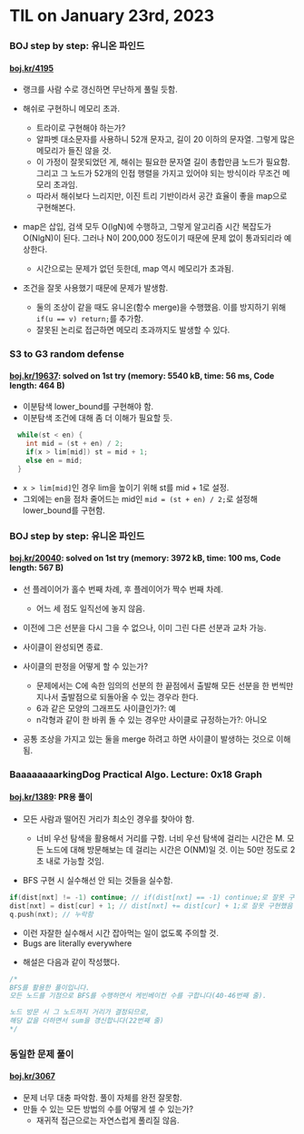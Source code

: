 # **TIL on January 23rd, 2023**
### BOJ step by step: 유니온 파인드
#### [boj.kr/4195](../../../Problem%20Solving/boj/Union%20find/4195-01-22-2023.cpp)
* 랭크를 사람 수로 갱신하면 무난하게 풀릴 듯함.

* 해쉬로 구현하니 메모리 초과.
  - 트라이로 구현해야 하는가?
  - 알파벳 대소문자를 사용하니 52개 문자고, 길이 20 이하의 문자열. 그렇게 많은 메모리가 들진 않을 것.
  - 이 가정이 잘못되었던 게, 해쉬는 필요한 문자열 길이 총합만큼 노드가 필요함. 그리고 그 노드가 52개의 인접 행렬을 가지고 있어야 되는 방식이라 무조건 메모리 초과임.
  - 따라서 해쉬보다 느리지만, 이진 트리 기반이라서 공간 효율이 좋을 map으로 구현해본다.

* map은 삽입, 검색 모두 O(lgN)에 수행하고, 그렇게 알고리즘 시간 복잡도가 O(NlgN)이 된다. 그러나 N이 200,000 정도이기 때문에 문제 없이 통과되리라 예상한다.
  - 시간으로는 문제가 없던 듯한데, map 역시 메모리가 초과됨.

* 조건을 잘못 사용했기 때문에 문제가 발생함.
  - 둘의 조상이 같을 때도 유니온(함수 merge)을 수행했음. 이를 방지하기 위해 `if(u == v) return;`를 추가함.
  - 잘못된 논리로 접근하면 메모리 초과까지도 발생할 수 있다.


### S3 to G3 random defense
#### [boj.kr/19637](../../../Problem%20Solving/boj/random%20defense/19637-01-23-2023.cpp): solved on 1st try (memory: 5540 kB, time: 56 ms, Code length: 464 B)
* 이분탐색 lower_bound를 구현해야 함.
* 이분탐색 조건에 대해 좀 더 이해가 필요할 듯.

```cpp
  while(st < en) {
    int mid = (st + en) / 2;
    if(x > lim[mid]) st = mid + 1;
    else en = mid;
  }
```

  - `x > lim[mid]`인 경우 lim을 높이기 위해 st를 mid + 1로 설정.
  - 그외에는 en을 점차 줄어드는 mid인 `mid = (st + en) / 2;`로 설정해 lower_bound를 구현함.

### BOJ step by step: 유니온 파인드
#### [boj.kr/20040](../../../Problem%20Solving/boj/Union%20find/20040-01-23-2023.cpp): solved on 1st try (memory: 3972 kB, time: 100 ms, Code length: 567 B)
* 선 플레이어가 홀수 번째 차례, 후 플레이어가 짝수 번째 차례.
  - 어느 세 점도 일직선에 놓지 않음.
* 이전에 그은 선분을 다시 그을 수 없으나, 이미 그린 다른 선분과 교차 가능.
* 사이클이 완성되면 종료.

* 사이클의 판정을 어떻게 할 수 있는가?
  - 문제에서는 C에 속한 임의의 선분의 한 끝점에서 출발해 모든 선분을 한 번씩만 지나서 출발점으로 되돌아올 수 있는 경우라 한다.
  - 6과 같은 모양의 그래프도 사이클인가?: 예
  - n각형과 같이 한 바퀴 돌 수 있는 경우만 사이클로 규정하는가?: 아니오
* 공통 조상을 가지고 있는 둘을 merge 하려고 하면 사이클이 발생하는 것으로 이해됨.


### BaaaaaaaarkingDog Practical Algo. Lecture: 0x18 Graph
#### [boj.kr/1389](../../../Problem%20Solving/boj/Graph/1389-01-23-2023.cpp): PR용 풀이
* 모든 사람과 떨어진 거리가 최소인 경우를 찾아야 함.
  - 너비 우선 탐색을 활용해서 거리를 구함. 너비 우선 탐색에 걸리는 시간은 M. 모든 노드에 대해 방문해보는 데 걸리는 시간은 O(NM)일 것. 이는 50만 정도로 2초 내로 가능할 것임.

* BFS 구현 시 실수해선 안 되는 것들을 실수함.

```cpp
if(dist[nxt] != -1) continue; // if(dist[nxt] == -1) continue;로 잘못 구현함
dist[nxt] = dist[cur] + 1; // dist[nxt] += dist[cur] + 1;로 잘못 구현했음
q.push(nxt); // 누락함
```

  - 이런 자잘한 실수해서 시간 잡아먹는 일이 없도록 주의할 것.
  - Bugs are literally everywhere

* 해설은 다음과 같이 작성했다.
```cpp
/*
BFS를 활용한 풀이입니다.
모든 노드를 기점으로 BFS를 수행하면서 케빈베이컨 수를 구합니다(40-46번째 줄).

노드 방문 시 그 노드까지 거리가 결정되므로, 
해당 값을 더하면서 sum을 갱신합니다(22번째 줄)
*/
```


### 동일한 문제 풀이
#### [boj.kr/3067](../../../Problem%20Solving/boj/Dynamic%20programming/3067-01-23-2023.cpp)
* 문제 너무 대충 파악함. 풀이 자체를 완전 잘못함.
* 만들 수 있는 모든 방법의 수를 어떻게 셀 수 있는가?
  - 재귀적 접근으로는 자연스럽게 풀리질 않음.